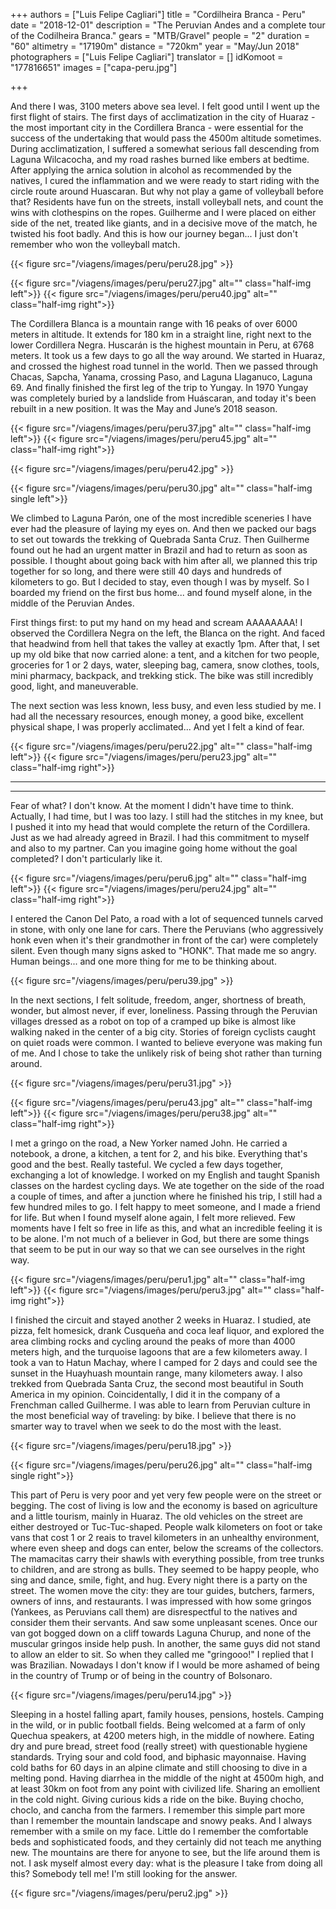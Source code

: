 +++
authors = ["Luis Felipe Cagliari"]
title = "Cordilheira Branca - Peru"
date = "2018-12-01"
description = "The Peruvian Andes and a complete tour of the Codilheira Branca."
gears = "MTB/Gravel"
people = "2"
duration = "60"
altimetry = "17190m"
distance = "720km"
year = "May/Jun 2018"
photographers = ["Luis Felipe Cagliari"]
translator = []
idKomoot = "177816651"
images = ["capa-peru.jpg"]

+++

And there I was, 3100 meters above sea level. I felt good until I went up the first flight of stairs. The first days of acclimatization in the city of Huaraz - the most important city in the Cordillera Branca - were essential for the success of the undertaking that would pass the 4500m altitude sometimes.
During acclimatization, I suffered a somewhat serious fall descending from Laguna Wilcacocha, and my road rashes burned like embers at bedtime. After applying the arnica solution in alcohol as recommended by the natives, I cured the inflammation and we were ready to start riding with the circle route around Huascaran. But why not play a game of volleyball before that? Residents have fun on the streets, install volleyball nets, and count the wins with clothespins on the ropes. Guilherme and I were placed on either side of the net, treated like giants, and in a decisive move of the match, he twisted his foot badly. And this is how our journey began... I just don't remember who won the volleyball match.


{{< figure src="/viagens/images/peru/peru28.jpg" >}}

{{< figure src="/viagens/images/peru/peru27.jpg" alt="" class="half-img   left">}}
{{< figure src="/viagens/images/peru/peru40.jpg" alt="" class="half-img   right">}}

The Cordillera Blanca is a mountain range with 16 peaks of over 6000 meters in altitude. It extends for 180 km in a straight line, right next to the lower Cordillera Negra. Huscarán is the highest mountain in Peru, at 6768 meters. It took us a few days to go all the way around. We started in Huaraz, and crossed the highest road tunnel in the world. Then we passed through Chacas, Sapcha, Yanama, crossing Paso, and Laguna Llaganuco, Laguna 69. And finally finished the first leg of the trip to Yungay. In 1970 Yungay was completely buried by a landslide from Huáscaran, and today it's been rebuilt in a new position. It was the May and June’s 2018 season.

{{< figure src="/viagens/images/peru/peru37.jpg" alt="" class="half-img   left">}}
{{< figure src="/viagens/images/peru/peru45.jpg" alt="" class="half-img   right">}}

{{< figure src="/viagens/images/peru/peru42.jpg" >}}

{{< figure src="/viagens/images/peru/peru30.jpg" alt="" class="half-img  single left">}}

We climbed to Laguna Parón, one of the most incredible sceneries I have ever had the pleasure of laying my eyes on. And then we packed our bags to set out towards the trekking of Quebrada Santa Cruz.
Then Guilherme found out he had an urgent matter in Brazil and had to return as soon as possible. I thought about going back with him after all, we planned this trip together for so long, and there were still 40 days and hundreds of kilometers to go. But I decided to stay, even though I was by myself. So I boarded my friend on the first bus home... and found myself alone, in the middle of the Peruvian Andes.

First things first: to put my hand on my head and scream AAAAAAAA! I observed the Cordillera Negra on the left, the Blanca on the right. And faced that headwind from hell that takes the valley at exactly 1pm. After that, I set up my old bike that now carried alone: a tent, and a kitchen for two people, groceries for 1 or 2 days, water, sleeping bag, camera, snow clothes, tools, mini pharmacy, backpack, and trekking stick. The bike was still incredibly good, light, and maneuverable.

The next section was less known, less busy, and even less studied by me. I had all the necessary resources, enough money, a good bike, excellent physical shape, I was properly acclimated... And yet I felt a kind of fear.

{{< figure src="/viagens/images/peru/peru22.jpg" alt="" class="half-img   left">}}
{{< figure src="/viagens/images/peru/peru23.jpg" alt="" class="half-img   right">}}

---
---

Fear of what? I don't know. At the moment I didn't have time to think. Actually, I had time, but I was too lazy. I still had the stitches in my knee, but I pushed it into my head that would complete the return of the Cordillera. Just as we had already agreed in Brazil. I had this commitment to myself and also to my partner. Can you imagine going home without the goal completed? I don't particularly like it.

{{< figure src="/viagens/images/peru/peru6.jpg" alt="" class="half-img   left">}}
{{< figure src="/viagens/images/peru/peru24.jpg" alt="" class="half-img   right">}}

I entered the Canon Del Pato, a road with a lot of sequenced tunnels carved in stone, with only one lane for cars. There the Peruvians (who aggressively honk even when it's their grandmother in front of the car) were completely silent. Even though many signs asked to "HONK". That made me so angry. Human beings... and one more thing for me to be thinking about.

{{< figure src="/viagens/images/peru/peru39.jpg" >}}

In the next sections, I felt solitude, freedom, anger, shortness of breath, wonder, but almost never, if ever, loneliness. Passing through the Peruvian villages dressed as a robot on top of a cramped up bike is almost like walking naked in the center of a big city. Stories of foreign cyclists caught on quiet roads were common. I wanted to believe everyone was making fun of me. And I chose to take the unlikely risk of being shot rather than turning around.

{{< figure src="/viagens/images/peru/peru31.jpg" >}}

{{< figure src="/viagens/images/peru/peru43.jpg" alt="" class="half-img   left">}}
{{< figure src="/viagens/images/peru/peru38.jpg" alt="" class="half-img   right">}}

I met a gringo on the road, a New Yorker named John. He carried a notebook, a drone, a kitchen, a tent for 2, and his bike. Everything that's good and the best. Really tasteful. We cycled a few days together, exchanging a lot of knowledge. I worked on my English and taught Spanish classes on the hardest cycling days. We ate together on the side of the road a couple of times, and after a junction where he finished his trip, I still had a few hundred miles to go. I felt happy to meet someone, and I made a friend for life. But when I found myself alone again, I felt more relieved. Few moments have I felt so free in life as this, and what an incredible feeling it is to be alone. I'm not much of a believer in God, but there are some things that seem to be put in our way so that we can see ourselves in the right way.

{{< figure src="/viagens/images/peru/peru1.jpg" alt="" class="half-img   left">}}
{{< figure src="/viagens/images/peru/peru3.jpg" alt="" class="half-img   right">}}

I finished the circuit and stayed another 2 weeks in Huaraz. I studied, ate pizza, felt homesick, drank Cusqueña and coca leaf liquor, and explored the area climbing rocks and cycling around the peaks of more than 4000 meters high, and the turquoise lagoons that are a few kilometers away. I took a van to Hatun Machay, where I camped for 2 days and could see the sunset in the Huayhuash mountain range, many kilometers away. I also trekked from Quebrada Santa Cruz, the second most beautiful in South America in my opinion. Coincidentally, I did it in the company of a Frenchman called Guilherme. I was able to learn from Peruvian culture in the most beneficial way of traveling: by bike. I believe that there is no smarter way to travel when we seek to do the most with the least.

{{< figure src="/viagens/images/peru/peru18.jpg" >}}

{{< figure src="/viagens/images/peru/peru26.jpg" alt="" class="half-img  single right">}}


This part of Peru is very poor and yet very few people were on the street or begging. The cost of living is low and the economy is based on agriculture and a little tourism, mainly in Huaraz. The old vehicles on the street are either destroyed or Tuc-Tuc-shaped. People walk kilometers on foot or take vans that cost 1 or 2 reais to travel kilometers in an unhealthy environment, where even sheep and dogs can enter, below the screams of the collectors. The mamacitas carry their shawls with everything possible, from tree trunks to children, and are strong as bulls. They seemed to be happy people, who sing and dance, smile, fight, and hug. Every night there is a party on the street. The women move the city: they are tour guides, butchers, farmers, owners of inns, and restaurants. I was impressed with how some gringos (Yankees, as Peruvians call them) are disrespectful to the natives and consider them their servants. And saw some unpleasant scenes. Once our van got bogged down on a cliff towards Laguna Churup, and none of the muscular gringos inside help push. In another, the same guys did not stand to allow an elder to sit. So when they called me "gringooo!" I replied that I was Brazilian. Nowadays I don't know if I would be more ashamed of being in the country of Trump or of being in the country of Bolsonaro.

{{< figure src="/viagens/images/peru/peru14.jpg" >}}

Sleeping in a hostel falling apart, family houses, pensions, hostels. Camping in the wild, or in public football fields. Being welcomed at a farm of only Quechua speakers, at 4200 meters high, in the middle of nowhere. Eating dry and pure bread, street food (really street) with questionable hygiene standards. Trying sour and cold food, and biphasic mayonnaise. Having cold baths for 60 days in an alpine climate and still choosing to dive in a melting pond. Having diarrhea in the middle of the night at 4500m high, and at least 30km on foot from any point with civilized life. Sharing an emollient in the cold night. Giving curious kids a ride on the bike. Buying chocho, choclo, and cancha from the farmers. I remember this simple part more than I remember the mountain landscape and snowy peaks. And I always remember with a smile on my face. Little do I remember the comfortable beds and sophisticated foods, and they certainly did not teach me anything new. The mountains are there for anyone to see, but the life around them is not. I ask myself almost every day: what is the pleasure I take from doing all this? Somebody tell me! I'm still looking for the answer.

{{< figure src="/viagens/images/peru/peru2.jpg" >}}
